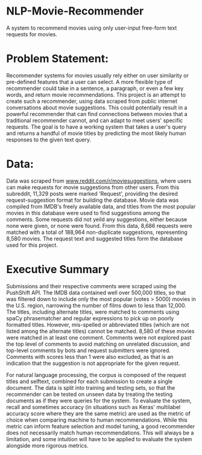 # NLP-Movie-Recommender
A system to recommend movies using only user-input free-form text requests for movies.

# Problem Statement:

Recommender systems for movies usually rely either on user similarity or pre-defined features that a user can select. A more flexible type of recommender could take in a sentence, a paragraph, or even a few key words, and return movie recommendations. This project is an attempt to create such a recommender, using data scraped from public internet conversations about movie suggestions. This could potentially result in a powerful recommender that can find connections between movies that a traditional recommender cannot, and can adapt to meet users' specific requests. The goal is to have a working system that takes a user's query and returns a handful of movie titles by predicting the most likely human responses to the given text query.

# Data:

Data was scraped from www.reddit.com/r/moviesuggestions, where users can make requests for movie suggestions from other users. From this subreddit, 11,329 posts were marked 'Request', providing the desired request-suggestion format for building the database. Movie data was compiled from IMDB's freely available data, and titles from the most popular movies in this database were used to find suggestions among the comments. Some requests did not yeild any suggestions, either because none were given, or none were found. From this data, 8,686 requests were matched with a total of 188,964 non-duplicate suggestions, representing 8,580 movies. The request text and suggested titles form the database used for this project.

# Executive Summary

Submissions and their respective comments were scraped using the PushShift API. The IMDB data contained well over 500,000 titles, so that was filtered down to include only the most popular (votes > 5000) movies in the U.S. region, narrowing the number of films down to less than 12,000. The titles, including alternate titles, were matched to comments using spaCy phrasematcher and regular expressions to pick up on poorly formatted titles. However, mis-spelled or abbreviated titles (which are not listed among the alternate titles) cannot be matched. 8,580 of these movies were matched in at least one comment. Comments were not explored past the top level of comments to avoid matching on unrelated discussion, and top-level comments by bots and request submitters were ignored. Comments with scores less than 1 were also excluded, as that is an indication that the suggestion is not appropriate for the given request.

For natural language processing, the corpus is composed of the request titles and selftext, combined for each submission to create a single document. The data is split into training and testing sets, so that the recommender can be tested on unseen data by treating the testing documents as if they were queries for the system. To evaluate the system, recall and sometimes accuracy (in situations such as Keras' multilabel accuracy score where they are the same metric) are used as the metric of choice when comparing machine to human recommendations. While this metric can inform feature selection and model tuning, a good recommender does not necessarily match human recommendations. This will always be a limitation, and some intuition will have to be applied to evaluate the system alongside more rigorous metrics.